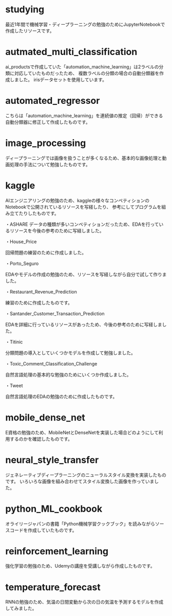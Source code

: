 # studying
最近1年間で機械学習・ディープラーニングの勉強のためにJupyterNotebookで作成したリソースです。


# autmated_multi_classification

ai_productsで作成していた「automation_machine_learning」は2ラベルの分類に対応していたものだったため、
複数ラベルの分類の場合の自動分類器を作成しました。
irisデータセットを使用しています。


# automated_regressor

こちらは「automation_machine_learning」を連続値の推定（回帰）ができる自動分類器に修正して作成したものです。


# image_processing

ディープラーニングでは画像を扱うことが多くなるため、基本的な画像処理と動画処理の手法について勉強したものです。


# kaggle

AIエンジニアリングの勉強のため、kaggleの様々なコンペティションのNotebookで公開されているリソースを写経したり、
参考にしてプログラムを組み立てたりしたものです。

・ASHARE
データの種類が多いコンペティションだったため、EDAを行っているリソースを今後の参考のために写経しました。

・House_Price

回帰問題の練習のために作成しました。

・Porto_Seguro

EDAやモデルの作成の勉強のため、リソースを写経しながら自分で試して作りました。

・Restaurant_Revenue_Prediction

練習のために作成したものです。

・Santander_Customer_Transaction_Prediction

EDAを詳細に行っているリソースがあったため、今後の参考のために写経しました。

・Titinic

分類問題の導入としていくつかモデルを作成して勉強しました。

・Toxic_Comment_Classification_Challenge

自然言語処理の基本的な勉強のためにいくつか作成しました。

・Tweet

自然言語処理のEDAの勉強のために作成したものです。


# mobile_dense_net

E資格の勉強のため、MobileNetとDenseNetを実装した場合どのようにして利用するのかを確認したものです。


# neural_style_transfer

ジェネレーティブディープラーニングのニューラルスタイル変換を実装したものです。
いろいろな画像を組み合わせてスタイル変換した画像を作っていました。


# python_ML_cookbook

オライリージャパンの書籍「Python機械学習クックブック」を読みながらソースコードを作成していたものです。


# reinforcement_learning

強化学習の勉強のため、Udemyの講座を受講しながら作成したものです。


# temperature_forecast

RNNの勉強のため、気温の日間変動から次の日の気温を予測するモデルを作成してみました。

